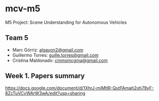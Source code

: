 # mcv-m5
M5 Project: Scene Understanding for Autonomous Vehicles

## Team 5
- Marc Górriz: algayon2@gmail.com
- Guillermo Torres: guille.torres@gmail.com
- Cristina Maldonado: cmmsmcgma@gmail.com

## Week 1. Papers summary
https://docs.google.com/document/d/1XhrJ-miMItR-QutFAmah2oh79yF-8ZcTuVCvWArW3wA/edit?usp=sharing
